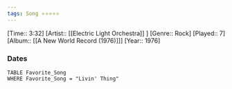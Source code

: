 ```yaml
---
tags: Song ⭐⭐⭐⭐⭐ 
---
```

[Time:: 3:32]
[Artist:: [[Electric Light Orchestra]] ]
[Genre:: Rock]
[Played:: 7]
[Album:: [[A New World Record (1976)]]]
[Year:: 1976]
### Dates
````dataview
TABLE Favorite_Song
WHERE Favorite_Song = "Livin' Thing"
````
